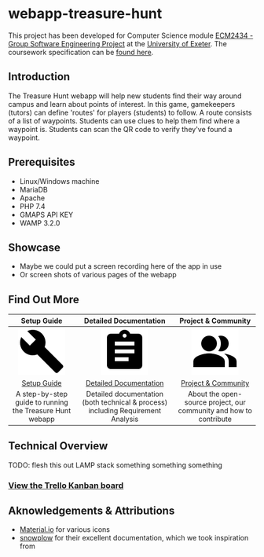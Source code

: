 # webapp-treasure-hunt

This project has been developed for Computer Science module [ECM2434 - Group Software Engineering Project](https://github.com/adrianomatousek/webapp-treasure-hunt/blob/master/documentation/ECM2434/Module%20ECM2434%20(2019)%20Group%20Software%20Engineering%20Project.pdf) at the [University of Exeter](https://www.exeter.ac.uk). The coursework specification can be [found here](https://github.com/adrianomatousek/webapp-treasure-hunt/blob/master/documentation/ECM2434/ECM2434-project-spec-2020.pdf).

## Introduction
The Treasure Hunt webapp will help new students find their way around campus and learn about points of interest. In this game, gamekeepers (tutors) can define 'routes' for players (students) to follow. A route consists of a list of waypoints. Students can use clues to help them find where a waypoint is. Students can scan the QR code to verify they've found a waypoint.

## Prerequisites
- Linux/Windows machine
- MariaDB
- Apache
- PHP 7.4
- GMAPS API KEY
- WAMP 3.2.0

## Showcase
- Maybe we could put a screen recording here of the app in use
- Or screen shots of various pages of the webapp

## Find Out More
| **Setup Guide** | **Detailed Documentation** | **Project & Community** |
| :-------------: | :-------------: | :-------------: |
| <a href="https://github.com/adrianomatousek/webapp-treasure-hunt/wiki/Setup-Guide">![](https://github.com/adrianomatousek/webapp-treasure-hunt/blob/master/documentation/images/icons/getting-started_icon.png)</a> | <a href="https://github.com/adrianomatousek/webapp-treasure-hunt/wiki/Detailed-Documentation">![](https://github.com/adrianomatousek/webapp-treasure-hunt/blob/master/documentation/images/icons/documentation_icon.png)</a> | <a href="https://github.com/adrianomatousek/webapp-treasure-hunt/wiki/Project-&-Community">![](https://github.com/adrianomatousek/webapp-treasure-hunt/blob/master/documentation/images/icons/contributing_icon.png)</a> |
| [Setup Guide](https://github.com/adrianomatousek/webapp-treasure-hunt/wiki/Setup-Guide) | [Detailed Documentation](https://github.com/adrianomatousek/webapp-treasure-hunt/wiki/Detailed-Documentation) | [Project & Community](https://github.com/adrianomatousek/webapp-treasure-hunt/wiki/Project-&-Community) |
| A step-by-step guide to running the Treasure Hunt webapp | Detailed documentation (both technical & process) including Requirement Analysis | About the open-source project, our community and how to contribute |


## Technical Overview
TODO: flesh this out 
LAMP stack something something something

### [View the Trello Kanban board](https://trello.com/b/Yg87NVOQ/swe-coursework-kanban-board-group-l)


## Aknowledgements & Attributions
- [Material.io](material.io) for various icons
- [snowplow](https://github.com/snowplow/snowplow) for their excellent documentation, which we took inspiration from
